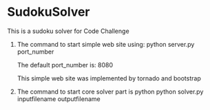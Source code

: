 SudokuSolver
============

This is a sudoku solver for Code Challenge

1. The command to start simple web site using: python server.py port_number

   The default port_number is: 8080

   This simple web site was implemented by tornado and bootstrap


2. The command to start core solver part is python python solver.py inputfilename outputfilename
